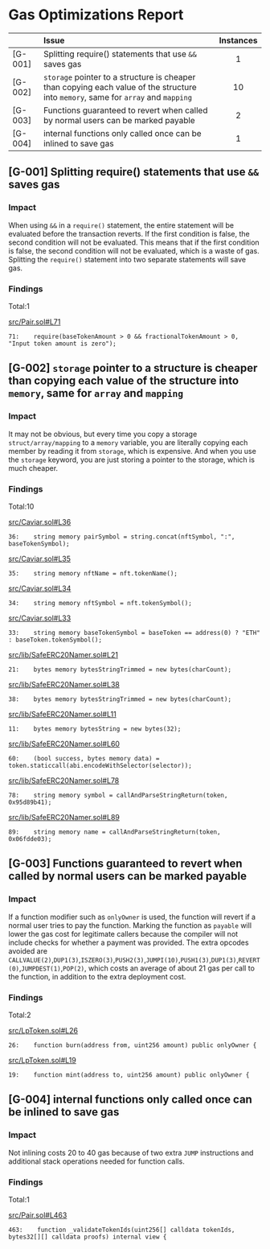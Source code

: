 # Gas Optimizations Report

|         | Issue                                                                                                                              | Instances |
| ------- | :--------------------------------------------------------------------------------------------------------------------------------- | :-------: |
| [G-001] | Splitting require() statements that use `&&` saves gas                                                                             |     1     |
| [G-002] | `storage` pointer to a structure is cheaper than copying each value of the structure into `memory`, same for `array` and `mapping` |    10     |
| [G-003] | Functions guaranteed to revert when called by normal users can be marked payable                                                   |     2     |
| [G-004] | internal functions only called once can be inlined to save gas                                                                     |     1     |

## [G-001] Splitting require() statements that use `&&` saves gas

### Impact

When using `&&` in a `require()` statement, the entire statement will be evaluated before the transaction reverts. If the first condition is false, the second condition will not be evaluated. This means that if the first condition is false, the second condition will not be evaluated, which is a waste of gas. Splitting the `require()` statement into two separate statements will save gas.

### Findings

Total:1

[src/Pair.sol#L71](https://github.com/code-423n4/2022-12-caviar/tree/main//src/Pair.sol#L71)

```solidity
71:    require(baseTokenAmount > 0 && fractionalTokenAmount > 0, "Input token amount is zero");
```

## [G-002] `storage` pointer to a structure is cheaper than copying each value of the structure into `memory`, same for `array` and `mapping`

### Impact

It may not be obvious, but every time you copy a storage `struct/array/mapping` to a `memory` variable, you are literally copying each member by reading it from `storage`, which is expensive. And when you use the `storage` keyword, you are just storing a pointer to the storage, which is much cheaper.

### Findings

Total:10

[src/Caviar.sol#L36](https://github.com/code-423n4/2022-12-caviar/tree/main//src/Caviar.sol#L36)

```solidity
36:    string memory pairSymbol = string.concat(nftSymbol, ":", baseTokenSymbol);
```

[src/Caviar.sol#L35](https://github.com/code-423n4/2022-12-caviar/tree/main//src/Caviar.sol#L35)

```solidity
35:    string memory nftName = nft.tokenName();
```

[src/Caviar.sol#L34](https://github.com/code-423n4/2022-12-caviar/tree/main//src/Caviar.sol#L34)

```solidity
34:    string memory nftSymbol = nft.tokenSymbol();
```

[src/Caviar.sol#L33](https://github.com/code-423n4/2022-12-caviar/tree/main//src/Caviar.sol#L33)

```solidity
33:    string memory baseTokenSymbol = baseToken == address(0) ? "ETH" : baseToken.tokenSymbol();
```

[src/lib/SafeERC20Namer.sol#L21](https://github.com/code-423n4/2022-12-caviar/tree/main//src/lib/SafeERC20Namer.sol#L21)

```solidity
21:    bytes memory bytesStringTrimmed = new bytes(charCount);
```

[src/lib/SafeERC20Namer.sol#L38](https://github.com/code-423n4/2022-12-caviar/tree/main//src/lib/SafeERC20Namer.sol#L38)

```solidity
38:    bytes memory bytesStringTrimmed = new bytes(charCount);
```

[src/lib/SafeERC20Namer.sol#L11](https://github.com/code-423n4/2022-12-caviar/tree/main//src/lib/SafeERC20Namer.sol#L11)

```solidity
11:    bytes memory bytesString = new bytes(32);
```

[src/lib/SafeERC20Namer.sol#L60](https://github.com/code-423n4/2022-12-caviar/tree/main//src/lib/SafeERC20Namer.sol#L60)

```solidity
60:    (bool success, bytes memory data) = token.staticcall(abi.encodeWithSelector(selector));
```

[src/lib/SafeERC20Namer.sol#L78](https://github.com/code-423n4/2022-12-caviar/tree/main//src/lib/SafeERC20Namer.sol#L78)

```solidity
78:    string memory symbol = callAndParseStringReturn(token, 0x95d89b41);
```

[src/lib/SafeERC20Namer.sol#L89](https://github.com/code-423n4/2022-12-caviar/tree/main//src/lib/SafeERC20Namer.sol#L89)

```solidity
89:    string memory name = callAndParseStringReturn(token, 0x06fdde03);
```

## [G-003] Functions guaranteed to revert when called by normal users can be marked payable

### Impact

If a function modifier such as `onlyOwner` is used, the function will revert if a normal user tries to pay the function. Marking the function as `payable` will lower the gas cost for legitimate callers because the compiler will not include checks for whether a payment was provided.
The extra opcodes avoided are `CALLVALUE(2)`,`DUP1(3)`,`ISZERO(3)`,`PUSH2(3)`,`JUMPI(10)`,`PUSH1(3)`,`DUP1(3)`,`REVERT(0)`,`JUMPDEST(1)`,`POP(2)`, which costs an average of about 21 gas per call to the function, in addition to the extra deployment cost.

### Findings

Total:2

[src/LpToken.sol#L26](https://github.com/code-423n4/2022-12-caviar/tree/main//src/LpToken.sol#L26)

```solidity
26:    function burn(address from, uint256 amount) public onlyOwner {
```

[src/LpToken.sol#L19](https://github.com/code-423n4/2022-12-caviar/tree/main//src/LpToken.sol#L19)

```solidity
19:    function mint(address to, uint256 amount) public onlyOwner {
```


## [G-004] internal functions only called once can be inlined to save gas

### Impact

Not inlining costs 20 to 40 gas because of two extra `JUMP` instructions and additional stack operations needed for function calls.

### Findings

Total:1

[src/Pair.sol#L463](https://github.com/code-423n4/2022-12-caviar/tree/main//src/Pair.sol#L463)

```solidity
463:    function _validateTokenIds(uint256[] calldata tokenIds, bytes32[][] calldata proofs) internal view {
```


